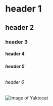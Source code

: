 # <h1> header 1
## <h2> header 2
### <h3> header 3
#### <h4> header 4
##### <h5> header 5
###### <h6> header 6
![Image of Yaktocat](https://octodex.github.com/images/yaktocat.png)
